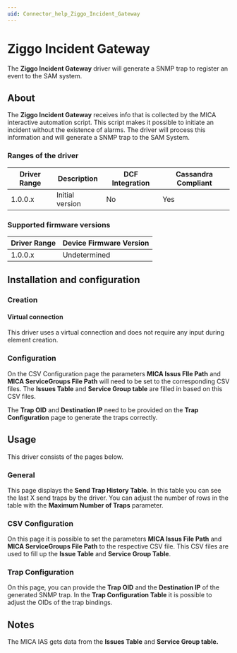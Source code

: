 ```yaml
---
uid: Connector_help_Ziggo_Incident_Gateway
---
```


# Ziggo Incident Gateway

The **Ziggo Incident Gateway** driver will generate a SNMP trap to register an event to the SAM system.

## About

The **Ziggo Incident Gateway** receives info that is collected by the MICA interactive automation script. This script makes it possible to initiate an incident without the existence of alarms.
The driver will process this information and will generate a SNMP trap to the SAM System.

### Ranges of the driver

| **Driver Range** | **Description** | **DCF Integration** | **Cassandra Compliant** |
|------------------|-----------------|---------------------|-------------------------|
| 1.0.0.x          | Initial version | No                  | Yes                     |

### Supported firmware versions

| **Driver Range** | **Device Firmware Version** |
|------------------|-----------------------------|
| 1.0.0.x          | Undetermined                |

## Installation and configuration

### Creation

#### Virtual connection

This driver uses a virtual connection and does not require any input during element creation.

### Configuration

On the CSV Configuration page the parameters **MICA Issus FIle Path** and **MICA ServiceGroups File Path** will need to be set to the corresponding CSV files. The **Issues Table** and **Service Group table** are filled in based on this CSV files.

The **Trap OID** and **Destination IP** need to be provided on the **Trap Configuration** page to generate the traps correctly.

## Usage

This driver consists of the pages below.

### General

This page displays the **Send Trap History Table.** In this table you can see the last X send traps by the driver. You can adjust the number of rows in the table with the **Maximum Number of Traps** parameter.

### CSV Configuration

On this page it is possible to set the parameters **MICA Issus File Path** and **MICA ServiceGroups File Path** to the respective CSV file. This CSV files are used to fill up the **Issue Table** and **Service Group Table**.

### Trap Configuration

On this page, you can provide the **Trap OID** and the **Destination IP** of the generated SNMP trap. In the **Trap Configuration Table** it is possible to adjust the OIDs of the trap bindings.

## Notes

The MICA IAS gets data from the **Issues Table** and **Service Group table.**
